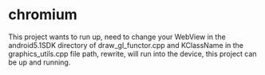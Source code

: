 # chromium
This project wants to run up, need to change your WebView in the android5.1SDK directory of draw_gl_functor.cpp and KClassName in the graphics_utils.cpp file path, rewrite, will run into the device, this project can be up and running.
